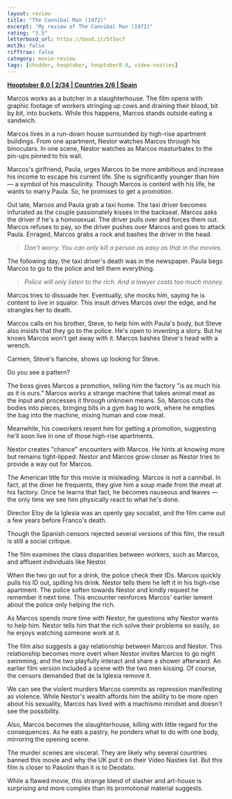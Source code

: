 ```yaml
---
layout: review
title: "The Cannibal Man (1972)"
excerpt: "My review of The Cannibal Man (1972)"
rating: "3.5"
letterboxd_url: https://boxd.it/5tIecf
mst3k: false
rifftrax: false
category: movie-review
tags: [shudder, hooptober, hooptober8.0, video-nasties]
---
```


<b><a href="https://boxd.it/pOvfW/detail" target="_blank" rel="noopener">Hooptober 8.0 | 2/34 | Countries 2/6 | Spain</a></b>

Marcos works as a butcher in a slaughterhouse. The film opens with graphic footage of workers stringing up cows and draining their blood, bit by bit, into buckets. While this happens, Marcos stands outside eating a sandwich.

Marcos lives in a run-down house surrounded by high-rise apartment buildings. From one apartment, Nestor watches Marcos through his binoculars. In one scene, Nestor watches as Marcos masturbates to the pin-ups pinned to his wall.

Marcos's girlfriend, Paula, urges Marcos to be more ambitious and increase his income to escape his current life. She is significantly younger than him — a symbol of his masculinity. Though Marcos is content with his life, he wants to marry Paula. So, he promises to get a promotion.

Out late, Marcos and Paula grab a taxi home. The taxi driver becomes infuriated as the couple passionately kisses in the backseat. Marcos asks the driver if he's a homosexual. The driver pulls over and forces them out. Marcos refuses to pay, so the driver pushes over Marcos and goes to attack Paula. Enraged, Marcos grabs a rock and bashes the driver in the head.

<blockquote><i>Don't worry. You can only kill a person as easy as that in the movies.</i></blockquote>

The following day, the taxi driver's death was in the newspaper. Paula begs Marcos to go to the police and tell them everything.

<blockquote><i>Police will only listen to the rich. And a lawyer costs too much money.</i></blockquote>

Marcos tries to dissuade her. Eventually, she mocks him, saying he is content to live in squalor. This insult drives Marcos over the edge, and he strangles her to death.

Marcos calls on his brother, Steve, to help him with Paula's body, but Steve also insists that they go to the police. He's open to inventing a story. But he knows Marcos won't get away with it. Marcos bashes Steve's head with a wrench.

Carmen, Steve's fiancée, shows up looking for Steve.

Do you see a pattern?

The boss gives Marcos a promotion, telling him the factory "is as much his as it is ours." Marcos works a strange machine that takes animal meat as the input and processes it through unknown means. So, Marcos cuts the bodies into pieces, bringing bits in a gym bag to work, where he empties the bag into the machine, mixing human and cow meat.

Meanwhile, his coworkers resent him for getting a promotion, suggesting he'll soon live in one of those high-rise apartments.

Nestor creates "chance" encounters with Marcos. He hints at knowing more but remains tight-lipped. Nestor and Marcos grow closer as Nestor tries to provide a way out for Marcos.

The American title for this movie is misleading. Marcos is not a cannibal. In fact, at the diner he frequents, they give him a soup made from the meat at his factory. Once he learns that fact, he becomes nauseous and leaves — the only time we see him physically react to what he's done.

Director Eloy de la Iglesia was an openly gay socialist, and the film came out a few years before Franco's death.

Though the Spanish censors rejected several versions of this film, the result is still a social critique.

The film examines the class disparities between workers, such as Marcos, and affluent individuals like Nestor.

When the two go out for a drink, the police check their IDs. Marcos quickly pulls his ID out, spilling his drink. Nestor tells them he left it in his high-rise apartment. The police soften towards Nestor and kindly request he remember it next time. This encounter reinforces Marcos' earlier lament about the police only helping the rich.

As Marcos spends more time with Nestor, he questions why Nestor wants to help him. Nestor tells him that the rich solve their problems so easily, so he enjoys watching someone work at it.

The film also suggests a gay relationship between Marcos and Nestor. This relationship becomes more overt when Nestor invites Marcos to go night swimming, and the two playfully interact and share a shower afterward. An earlier film version included a scene with the two men kissing. Of course, the censors demanded that de la Iglesia remove it.

We can see the violent murders Marcos commits as repression manifesting as violence. While Nestor's wealth affords him the ability to be more open about his sexuality, Marcos has lived with a machismo mindset and doesn't see the possibility.

Also, Marcos becomes the slaughterhouse, killing with little regard for the consequences. As he eats a pastry, he ponders what to do with one body, mirroring the opening scene.

The murder scenes are visceral. They are likely why several countries banned this movie and why the UK put it on their Video Nasties list. But this film is closer to Pasolini than it is to Deodato.

While a flawed movie, this strange blend of slasher and art-house is surprising and more complex than its promotional material suggests.
